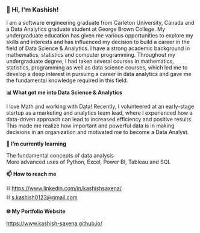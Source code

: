 ### 👋 Hi, I'm Kashish!

I am a software engineering graduate from Carleton University, Canada and a Data Analytics graduate student at George Brown College. My undergraduate education has given me various opportunities to explore my skills and interests and has influenced my decision to build a career in the field of Data Science & Analytics. I have a strong academic background in mathematics, statistics and computer programming. Throughout my undergraduate degree, I had taken several courses in mathematics, statistics, programming as well as data science courses, which led me to develop a deep interest in pursuing a career in data analytics and gave me the fundamental knowledge required in this field. 

**📊 What got me into Data Science & Analytics**

I love Math and working with Data! Recently, I volunteered at an early-stage startup as a marketing and analytics team lead, where I experienced how a data-driven approach can lead to increased efficiency and positive results. This made me realize how important and powerful data is in making decisions in an organization and motivated me to become a Data Analyst.

**🌱 I’m currently learning**

The fundamental concepts of data analysis\
More advanced uses of Python, Excel, Power BI, Tableau and SQL   

**📫 How to reach me**

⛓ https://www.linkedin.com/in/kashishsaxena/ \
⛓ s.kashish0123@gmail.com

**🌐 My Portfolio Website**

 https://www.kashish-saxena.github.io/

<!--
**Kashish-Saxena/Kashish-Saxena** is a ✨ _special_ ✨ repository because its `README.md` (this file) appears on your GitHub profile.

Here are some ideas to get you started:

- 🔭 I’m currently working on ...
- 🌱 I’m currently learning ...
- 👯 I’m looking to collaborate on ...
- 🤔 I’m looking for help with ...
- 💬 Ask me about ...
- 📫 How to reach me: ...
- 😄 Pronouns: ...
- ⚡ Fun fact: ...
-->
